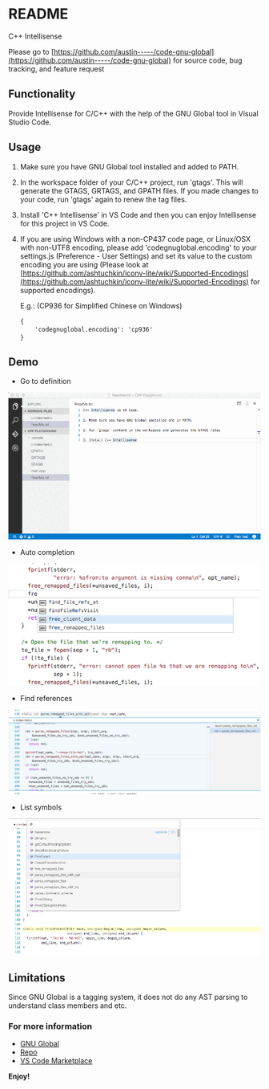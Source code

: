 # README

C++ Intellisense 

Please go to [https://github.com/austin-----/code-gnu-global](https://github.com/austin-----/code-gnu-global) for source code, bug tracking, and feature request

## Functionality
Provide Intellisense for C/C++ with the help of the GNU Global tool in Visual Studio Code.

## Usage
1. Make sure you have GNU Global tool installed and added to PATH. 

2. In the workspace folder of your C/C++ project, run 'gtags'. This will generate the GTAGS, GRTAGS, and GPATH files. If you made changes to your code, run 'gtags' again to renew the tag files.

3. Install 'C++ Intellisense' in VS Code and then you can enjoy Intellisense for this project in VS Code.

4. If you are using Windows with a non-CP437 code page, or Linux/OSX with non-UTF8 encoding, please add 'codegnuglobal.encoding' to your settings.js (Preference - User Settings) and set its value to the custom encoding you are using (Please look at [https://github.com/ashtuchkin/iconv-lite/wiki/Supported-Encodings](https://github.com/ashtuchkin/iconv-lite/wiki/Supported-Encodings) for supported encodings).
   
   E.g.: (CP936 for Simplified Chinese on Windows)
   ```
   {
       'codegnuglobal.encoding': 'cp936'
   }
   ```

## Demo
* Go to definition

![Go to definition](screenshots/screen.gif)

* Auto completion

![Auto completion](screenshots/auto_completion.png)

* Find references

![Find references](screenshots/find_ref.png)

* List symbols

![List symbols](screenshots/list_symbols.png)

## Limitations
Since GNU Global is a tagging system, it does not do any AST parsing to understand class members and etc. 

### For more information
* [GNU Global](https://www.gnu.org/software/global/)
* [Repo](https://github.com/austin-----/code-gnu-global)
* [VS Code Marketplace](https://marketplace.visualstudio.com/items/austin.code-gnu-global)

**Enjoy!**
